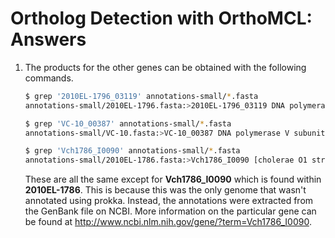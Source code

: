 Ortholog Detection with OrthoMCL: Answers
=========================================

1. The products for the other genes can be obtained with the following commands.
	
	```bash
	$ grep '2010EL-1796_03119' annotations-small/*.fasta
	annotations-small/2010EL-1796.fasta:>2010EL-1796_03119 DNA polymerase V subunit UmuC
	
	$ grep 'VC-10_00387' annotations-small/*.fasta
	annotations-small/VC-10.fasta:>VC-10_00387 DNA polymerase V subunit UmuC
	
	$ grep 'Vch1786_I0090' annotations-small/*.fasta
	annotations-small/2010EL-1786.fasta:>Vch1786_I0090 [cholerae O1 str. 2010EL-1786] error-prone repair protein UmuC
	```
	
   These are all the same except for **Vch1786_I0090** which is found within **2010EL-1786**.  This is because this was the only genome that wasn't annotated using prokka.  Instead, the annotations were extracted from the GenBank file on NCBI.  More information on the particular gene can be found at http://www.ncbi.nlm.nih.gov/gene/?term=Vch1786_I0090.
